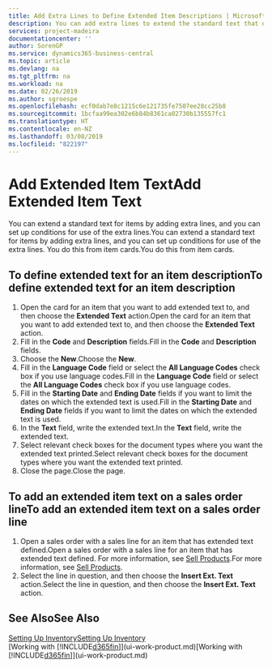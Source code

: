 ```yaml
---
title: Add Extra Lines to Define Extended Item Descriptions | Microsoft Docs
description: You can add extra lines to extend the standard text that describes an item.
services: project-madeira
documentationcenter: ''
author: SorenGP
ms.service: dynamics365-business-central
ms.topic: article
ms.devlang: na
ms.tgt_pltfrm: na
ms.workload: na
ms.date: 02/26/2019
ms.author: sgroespe
ms.openlocfilehash: ecf0dab7e8c1215c6e121735fe7507ee28cc25b8
ms.sourcegitcommit: 1bcfaa99ea302e6b84b8361ca02730b135557fc1
ms.translationtype: HT
ms.contentlocale: en-NZ
ms.lasthandoff: 03/08/2019
ms.locfileid: "822197"
---
```

# <a name="add-extended-item-text"></a><span data-ttu-id="e9de8-103">Add Extended Item Text</span><span class="sxs-lookup"><span data-stu-id="e9de8-103">Add Extended Item Text</span></span>
<span data-ttu-id="e9de8-104">You can extend a standard text for items by adding extra lines, and you can set up conditions for use of the extra lines.</span><span class="sxs-lookup"><span data-stu-id="e9de8-104">You can extend a standard text for items by adding extra lines, and you can set up conditions for use of the extra lines.</span></span> <span data-ttu-id="e9de8-105">You do this from item cards.</span><span class="sxs-lookup"><span data-stu-id="e9de8-105">You do this from item cards.</span></span>

## <a name="to-define-extended-text-for-an-item-description"></a><span data-ttu-id="e9de8-106">To define extended text for an item description</span><span class="sxs-lookup"><span data-stu-id="e9de8-106">To define extended text for an item description</span></span>
1. <span data-ttu-id="e9de8-107">Open the card for an item that you want to add extended text to, and then choose the **Extended Text** action.</span><span class="sxs-lookup"><span data-stu-id="e9de8-107">Open the card for an item that you want to add extended text to, and then choose the **Extended Text** action.</span></span>
2. <span data-ttu-id="e9de8-108">Fill in the **Code** and **Description** fields.</span><span class="sxs-lookup"><span data-stu-id="e9de8-108">Fill in the **Code** and **Description** fields.</span></span>
3. <span data-ttu-id="e9de8-109">Choose the **New**.</span><span class="sxs-lookup"><span data-stu-id="e9de8-109">Choose the **New**.</span></span>
4. <span data-ttu-id="e9de8-110">Fill in the **Language Code** field or select the **All Language Codes** check box if you use language codes.</span><span class="sxs-lookup"><span data-stu-id="e9de8-110">Fill in the **Language Code** field or select the **All Language Codes** check box if you use language codes.</span></span>
5. <span data-ttu-id="e9de8-111">Fill in the **Starting Date** and **Ending Date** fields if you want to limit the dates on which the extended text is used.</span><span class="sxs-lookup"><span data-stu-id="e9de8-111">Fill in the **Starting Date** and **Ending Date** fields if you want to limit the dates on which the extended text is used.</span></span>
6. <span data-ttu-id="e9de8-112">In the **Text** field, write the extended text.</span><span class="sxs-lookup"><span data-stu-id="e9de8-112">In the **Text** field, write the extended text.</span></span>
7. <span data-ttu-id="e9de8-113">Select relevant check boxes for the document types where you want the extended text printed.</span><span class="sxs-lookup"><span data-stu-id="e9de8-113">Select relevant check boxes for the document types where you want the extended text printed.</span></span>
8. <span data-ttu-id="e9de8-114">Close the page.</span><span class="sxs-lookup"><span data-stu-id="e9de8-114">Close the page.</span></span>

## <a name="to-add-an-extended-item-text-on-a-sales-order-line"></a><span data-ttu-id="e9de8-115">To add an extended item text on a sales order line</span><span class="sxs-lookup"><span data-stu-id="e9de8-115">To add an extended item text on a sales order line</span></span>
1. <span data-ttu-id="e9de8-116">Open a sales order with a sales line for an item that has extended text defined.</span><span class="sxs-lookup"><span data-stu-id="e9de8-116">Open a sales order with a sales line for an item that has extended text defined.</span></span> <span data-ttu-id="e9de8-117">For more information, see [Sell Products](sales-how-sell-products.md).</span><span class="sxs-lookup"><span data-stu-id="e9de8-117">For more information, see [Sell Products](sales-how-sell-products.md).</span></span>
2. <span data-ttu-id="e9de8-118">Select the line in question, and then choose the **Insert Ext. Text** action.</span><span class="sxs-lookup"><span data-stu-id="e9de8-118">Select the line in question, and then choose the **Insert Ext. Text** action.</span></span>

## <a name="see-also"></a><span data-ttu-id="e9de8-119">See Also</span><span class="sxs-lookup"><span data-stu-id="e9de8-119">See Also</span></span>
[<span data-ttu-id="e9de8-120">Setting Up Inventory</span><span class="sxs-lookup"><span data-stu-id="e9de8-120">Setting Up Inventory</span></span>](inventory-setup-inventory.md)  
<span data-ttu-id="e9de8-121">[Working with [!INCLUDE[d365fin](includes/d365fin_md.md)]](ui-work-product.md)</span><span class="sxs-lookup"><span data-stu-id="e9de8-121">[Working with [!INCLUDE[d365fin](includes/d365fin_md.md)]](ui-work-product.md)</span></span>
